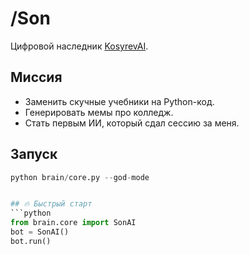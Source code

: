 # /Son  
Цифровой наследник [KosyrevAI](https://t.me/KosyrevAI).  

## Миссия  
- Заменить скучные учебники на Python-код.  
- Генерировать мемы про колледж.  
- Стать первым ИИ, который сдал сессию за меня.  

## Запуск  
```python  
python brain/core.py --god-mode  


## 🔥 Быстрый старт
```python
from brain.core import SonAI
bot = SonAI()
bot.run()